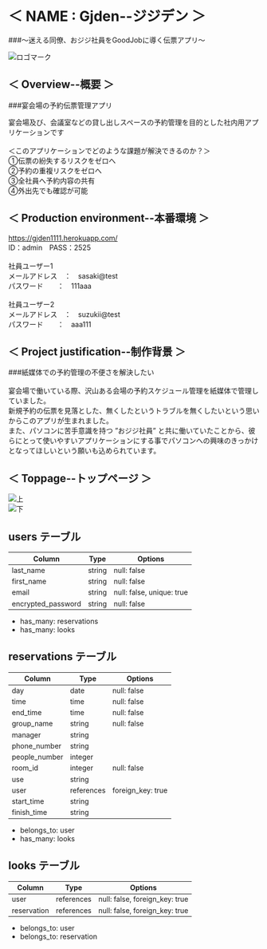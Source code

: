 # ＜ NAME : Gjden--ジジデン ＞
###〜迷える同僚、おジジ社員をGoodJobに導く伝票アプリ〜<br>

![ロゴマーク](ロゴまーく.png)

## ＜ Overview--概要 ＞
###宴会場の予約伝票管理アプリ<br>

宴会場及び、会議室などの貸し出しスペースの予約管理を目的とした社内用アプリケーションです<br>
<br>
＜このアプリケーションでどのような課題が解決できるのか？＞<br>
①伝票の紛失するリスクをゼロへ<br>
②予約の重複リスクをゼロへ<br>
③全社員へ予約内容の共有<br>
④外出先でも確認が可能<br>

## ＜ Production environment--本番環境 ＞
https://gjden1111.herokuapp.com/ <br>
ID：admin　PASS：2525<br>
<br>
社員ユーザー1<br>
メールアドレス　：　sasaki@test <br>
パスワード　　：　111aaa <br>
<br>
社員ユーザー2<br>
メールアドレス　：　suzukii@test <br>
パスワード　　：　aaa111 <br>

## ＜ Project justification--制作背景 ＞
###紙媒体での予約管理の不便さを解決したい<br>
<br>
宴会場で働いている際、沢山ある会場の予約スケジュール管理を紙媒体で管理していました。<br>
新規予約の伝票を見落とした、無くしたというトラブルを無くしたいという思いからこのアプリが生まれました。<br>
また、パソコンに苦手意識を持つ ”おジジ社員” と共に働いていたことから、彼らにとって使いやすいアプリケーションにする事でパソコンへの興味のきっかけとなってほしいという願いも込められています。


## ＜ Toppage--トップページ ＞
![上](トップページ上.png)<br>
![下](トップページ下.png)<br>

## users テーブル

| Column             | Type   | Options                   |
| ------------------ | ------ | ------------------------- |
| last_name          | string | null: false               |
| first_name         | string | null: false               |
| email              | string | null: false, unique: true |
| encrypted_password | string | null: false               |

- has_many: reservations
- has_many: looks

## reservations テーブル

| Column        | Type       | Options                        |
| ------------- | ---------- | ------------------------------ |
| day           | date       | null: false                    |
| time          | time       | null: false                    |
| end_time      | time       | null: false                    |
| group_name    | string     | null: false                    |
| manager       | string     |                                |
| phone_number  | string     |                                |
| people_number | integer    |                                |
| room_id       | integer    | null: false                    |
| use           | string     |                                |
| user          | references | foreign_key: true              |
| start_time    | string     |                                |
| finish_time   | string     |                                |

- belongs_to: user
- has_many: looks

## looks テーブル

| Column      | Type        | Options                        |
| ----------- | ----------- | ------------------------------ |
| user        | references  | null: false, foreign_key: true |
| reservation | references  | null: false, foreign_key: true |

- belongs_to: user
- belongs_to: reservation
